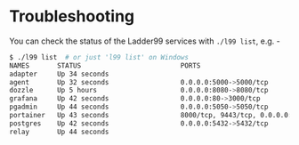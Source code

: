 # Troubleshooting

You can check the status of the Ladder99 services with `./l99 list`, e.g. -

```bash
$ ./l99 list  # or just 'l99 list' on Windows
NAMES       STATUS                         PORTS
adapter     Up 34 seconds
agent       Up 32 seconds                  0.0.0.0:5000->5000/tcp
dozzle      Up 5 hours                     0.0.0.0:8080->8080/tcp
grafana     Up 42 seconds                  0.0.0.0:80->3000/tcp
pgadmin     Up 44 seconds                  0.0.0.0:5050->5050/tcp
portainer   Up 43 seconds                  8000/tcp, 9443/tcp, 0.0.0.0:9000->9000/tcp
postgres    Up 42 seconds                  0.0.0.0:5432->5432/tcp
relay       Up 44 seconds
```

